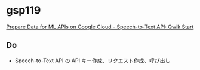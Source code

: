 # gsp119

[Prepare Data for ML APIs on Google Cloud - Speech-to-Text API: Qwik Start](https://www.cloudskillsboost.google/paths/17/course_templates/631/labs/550127)

## Do

- Speech-to-Text API の API キー作成、リクエスト作成、呼び出し
